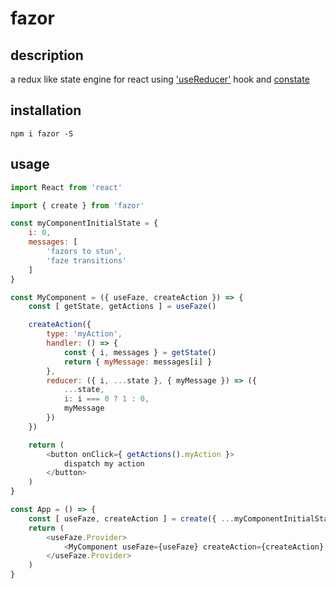 # fazor

## description
a redux like state engine for react using ['useReducer'](https://reactjs.org/docs/hooks-reference.html#usereducer) hook and [constate](https://github.com/diegohaz/constate)

## installation
`npm i fazor -S`

## usage
```javascript
import React from 'react'

import { create } from 'fazor'

const myComponentInitialState = {
	i: 0,
	messages: [
		'fazors to stun',
		'faze transitions'
	]
}

const MyComponent = ({ useFaze, createAction }) => {
	const [ getState, getActions ] = useFaze()

	createAction({
		type: 'myAction',
		handler: () => {
			const { i, messages } = getState()
			return { myMessage: messages[i] }
		},
		reducer: ({ i, ...state }, { myMessage }) => ({
			...state,
			i: i === 0 ? 1 : 0,
			myMessage
		})
	})

	return (
		<button onClick={ getActions().myAction }>
			dispatch my action
		</button>
	)
}

const App = () => {
	const [ useFaze, createAction ] = create({ ...myComponentInitialState })
	return (
		<useFaze.Provider>
			<MyComponent useFaze={useFaze} createAction={createAction} />
		</useFaze.Provider>
	)
}
```
